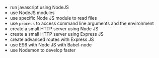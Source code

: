 <ul>
  <li>run javascript using NodeJS</li>
  <li>use NodeJS modules</li>
  <li>use specific Node JS module to read files</li>
  <li>use <code>process</code> to access command line arguments and the environment</li>
  <li>create a small HTTP server using Node JS</li>
  <li>create a small HTTP server using Express JS</li>
  <li>create advanced routes with Express JS</li>
  <li>use ES6 with Node JS with Babel-node</li>
  <li>use Nodemon to develop faster</li>
</ul>
